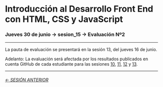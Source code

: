 # Introducción al Desarrollo Front End con HTML, CSS y JavaScript

### Jueves 30 de junio → sesion_15 → Evaluación Nº2  

- - - - - - - -

La pauta de evaluación se presentará en la sesión 13, del jueves 16 de junio.

Adelanto: La evaluación será afectada por los resultados publicados en cuenta GitHub de cada estudiante para las sesiones [10](https://github.com/profesorfaco/front-end/tree/main/sesion_10), [11](https://github.com/profesorfaco/front-end/tree/main/sesion_11), [12](https://github.com/profesorfaco/front-end/tree/main/sesion_12) y [13](https://github.com/profesorfaco/front-end/tree/main/sesion_13).

- - - - - - - 

###### [← SESIÓN ANTERIOR](https://github.com/profesorfaco/front-end/tree/main/sesion_13)
